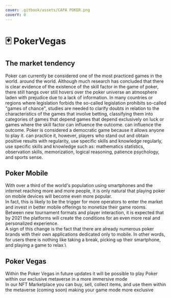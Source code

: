 ```yaml
---
cover: .gitbook/assets/CAPA POKER.png
coverY: 0
---
```


# 🃏 PokerVegas

## The market tendency

Poker can currently be considered one of the most practiced games in the world. around the world. Although much research has concluded that there is clear evidence of the existence of the skill factor in the game of poker, there still hangs over still hovers over the poker universe an atmosphere laden with prejudice due to a lack of information. In many countries or regions where legislation forbids the so-called legislation prohibits so-called "games of chance", studies are needed to clarify doubts in relation to the characteristics of the games that involve betting, classifying them into categories of games that depend games that depend exclusively on luck or games where the skill factor can influence the outcome. can influence the outcome. Poker is considered a democratic game because it allows anyone to play it. can practice it, however, players who stand out and obtain positive results with regularity, use specific skills and knowledge regularly, use specific skills and knowledge such as: mathematics statistics, observation skills, memorization, logical reasoning, patience psychology, and sports sense.

## Poker Mobile

With over a third of the world's population using smartphones and the internet reaching more and more people, it is only natural that playing poker on mobile devices will become even more popular.\
In fact, this is likely to be the trigger for more operators to enter the market and invest in better mobile offerings to monetize their game rooms. Between new tournament formats and player interaction, it is expected that by 2021 the platforms will create the conditions for an even more real and personalized experience.\
A sign of this change is the fact that there are already numerous poker brands with their own applications dedicated only to mobile. In other words, for users there is nothing like taking a break, picking up their smartphone, and playing a game to relax.\


## Poker Vegas

Within the Poker Vegas in future updates it will be possible to play Poker within our exclusive metaverse in a more immersive mode\
In our NFT Marketplace you can buy, sell, collect items, and use them within the metaverse (coming soon) making your game mode more exclusive
